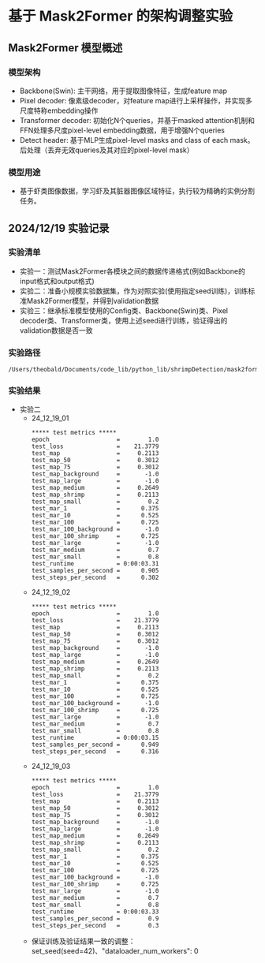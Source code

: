 # 基于 Mask2Former 的架构调整实验
## Mask2Former 模型概述
### 模型架构
- Backbone(Swin): 主干网络，用于提取图像特征，生成feature map
- Pixel decoder: 像素级decoder，对feature map进行上采样操作，并实现多尺度特称embedding操作
- Transformer decoder: 初始化N个queries，并基于masked attention机制和FFN处理多尺度pixel-level embedding数据，用于增强N个queries
- Detect header: 基于MLP生成pixel-level masks and class of each mask。后处理（丢弃无效queries及其对应的pixel-level mask）

### 模型用途
- 基于虾类图像数据，学习虾及其脏器图像区域特征，执行较为精确的实例分割任务。

## 2024/12/19 实验记录
### 实验清单
- 实验一：测试Mask2Former各模块之间的数据传递格式(例如Backbone的input格式和output格式)
- 实验二：准备小规模实验数据集，作为对照实验(使用指定seed训练)，训练标准Mask2Former模型，并得到validation数据
- 实验三：继承标准模型使用的Config类、Backbone(Swin)类、Pixel decoder类、Transformer类，使用上述seed进行训练，验证得出的validation数据是否一致

### 实验路径
``` 
/Users/theobald/Documents/code_lib/python_lib/shrimpDetection/mask2former/experiments/24_12_19
```

### 实验结果
- 实验二
  - 24_12_19_01
    ```
    ***** test metrics *****
    epoch                   =        1.0
    test_loss               =    21.3779
    test_map                =     0.2113
    test_map_50             =     0.3012
    test_map_75             =     0.3012
    test_map_background     =       -1.0
    test_map_large          =       -1.0
    test_map_medium         =     0.2649
    test_map_shrimp         =     0.2113
    test_map_small          =        0.2
    test_mar_1              =      0.375
    test_mar_10             =      0.525
    test_mar_100            =      0.725
    test_mar_100_background =       -1.0
    test_mar_100_shrimp     =      0.725
    test_mar_large          =       -1.0
    test_mar_medium         =        0.7
    test_mar_small          =        0.8
    test_runtime            = 0:00:03.31
    test_samples_per_second =      0.905
    test_steps_per_second   =      0.302
    ```
  - 24_12_19_02
    ```
    ***** test metrics *****
    epoch                   =        1.0
    test_loss               =    21.3779
    test_map                =     0.2113
    test_map_50             =     0.3012
    test_map_75             =     0.3012
    test_map_background     =       -1.0
    test_map_large          =       -1.0
    test_map_medium         =     0.2649
    test_map_shrimp         =     0.2113
    test_map_small          =        0.2
    test_mar_1              =      0.375
    test_mar_10             =      0.525
    test_mar_100            =      0.725
    test_mar_100_background =       -1.0
    test_mar_100_shrimp     =      0.725
    test_mar_large          =       -1.0
    test_mar_medium         =        0.7
    test_mar_small          =        0.8
    test_runtime            = 0:00:03.15
    test_samples_per_second =      0.949
    test_steps_per_second   =      0.316
    ```
  - 24_12_19_03
    ```
    ***** test metrics *****
    epoch                   =        1.0
    test_loss               =    21.3779
    test_map                =     0.2113
    test_map_50             =     0.3012
    test_map_75             =     0.3012
    test_map_background     =       -1.0
    test_map_large          =       -1.0
    test_map_medium         =     0.2649
    test_map_shrimp         =     0.2113
    test_map_small          =        0.2
    test_mar_1              =      0.375
    test_mar_10             =      0.525
    test_mar_100            =      0.725
    test_mar_100_background =       -1.0
    test_mar_100_shrimp     =      0.725
    test_mar_large          =       -1.0
    test_mar_medium         =        0.7
    test_mar_small          =        0.8
    test_runtime            = 0:00:03.33
    test_samples_per_second =        0.9
    test_steps_per_second   =        0.3
    ```
  - 保证训练及验证结果一致的调整：set_seed(seed=42)、"dataloader_num_workers": 0
